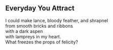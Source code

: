 Everyday You Attract
--------------------
I could make lance, bloody feather, and shrapnel  
from smooth bricks and ribbons  
with a dark aspen  
with lampreys in my heart.  
What freezes the props of felicity?  
